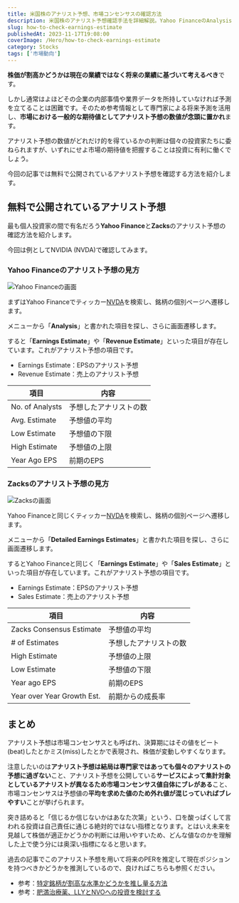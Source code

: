 ```yaml
---
title: 米国株のアナリスト予想、市場コンセンサスの確認方法
description: 米国株のアナリスト予想確認手法を詳細解説。Yahoo FinanceのAnalysisページとZacksのDetailed Earnings Estimatesの見方、EPS・売上予想の読み取り、市場コンセンサスの限界と投資判断への活用方法。
slug: how-to-check-earnings-estimate
publishedAt: 2023-11-17T19:08:00
coverImage: /Hero/how-to-check-earnings-estimate
category: Stocks
tags: ['市場動向']
---
```


**株価が割高かどうかは現在の業績ではなく将来の業績に基づいて考えるべき**です。

しかし通常はよほどその企業の内部事情や業界データを所持していなければ予測を立てることは困難です。そのため参考情報として専門家による将来予測を活用し、**市場における一般的な期待値としてアナリスト予想の数値が念頭に置かれ**ます。

アナリスト予想の数値がどれだけ的を得ているかの判断は個々の投資家たちに委ねられますが、いずれにせよ市場の期待値を把握することは投資に有利に働くでしょう。

今回の記事では無料で公開されているアナリスト予想を確認する方法を紹介します。

## 無料で公開されているアナリスト予想

最も個人投資家の間で有名だろう**Yahoo Finance**と**Zacks**のアナリスト予想の確認方法を紹介します。

今回は例としてNVIDIA (NVDA)で確認してみます。

### Yahoo Financeのアナリスト予想の見方

![Yahoo Financeの画面](/Stocks/how-to-check-estimate-yahoofinance)

まずはYahoo Financeでティッカー[NVDA](https://finance.yahoo.com/quote/NVDA/analysis?p=NVDA)を検索し、銘柄の個別ページへ遷移します。

メニューから「**Analysis**」と書かれた項目を探し、さらに画面遷移します。

すると「**Earnings Estimate**」や「**Revenue Estimate**」といった項目が存在しています。これがアナリスト予想の項目です。

- Earnings Estimate：EPSのアナリスト予想
- Revenue Estimate：売上のアナリスト予想

| 項目            | 内容                   |
| --------------- | ---------------------- |
| No. of Analysts | 予想したアナリストの数 |
| Avg. Estimate   | 予想値の平均           |
| Low Estimate    | 予想値の下限           |
| High Estimate   | 予想値の上限           |
| Year Ago EPS    | 前期のEPS              |

### Zacksのアナリスト予想の見方

![Zacksの画面](/Stocks/how-to-check-estimate-zacks)

Yahoo Financeと同じくティッカー[NVDA](https://www.zacks.com/stock/quote/NVDA/detailed-earning-estimates?icid=quote-detailed_estimates-quote_nav_tracking-zcom-left_subnav_quote_navbar-detailed_earning_estimates)を検索し、銘柄の個別ページへ遷移します。

メニューから「**Detailed Earnings Estimates**」と書かれた項目を探し、さらに画面遷移します。

するとYahoo Financeと同じく「**Earnings Estimate**」や「**Sales Estimate**」といった項目が存在しています。これがアナリスト予想の項目です。

- Earnings Estimate：EPSのアナリスト予想
- Sales Estimate：売上のアナリスト予想

| 項目                       | 内容                   |
| -------------------------- | ---------------------- |
| Zacks Consensus Estimate   | 予想値の平均           |
| # of Estimates             | 予想したアナリストの数 |
| High Estimate              | 予想値の上限           |
| Low Estimate               | 予想値の下限           |
| Year ago EPS               | 前期のEPS              |
| Year over Year Growth Est. | 前期からの成長率       |

## まとめ

アナリスト予想は市場コンセンサスとも呼ばれ、決算期にはその値をビート(beat)したとかミス(miss)したとかで表現され、株価が変動しやすくなります。

注意したいのは**アナリスト予想は結局は専門家ではあっても個々のアナリストの予想に過ぎない**こと、アナリスト予想を公開している**サービスによって集計対象としているアナリストが異なるため市場コンセンサス値自体にブレがある**こと、市場コンセンサスは予想値の**平均を求めた値のため外れ値が混じっていればブレやすい**ことが挙げられます。

突き詰めると「信じるか信じないかはあなた次第」という、口を酸っぱくして言われる投資は自己責任に通じる絶対的ではない指標となります。とはいえ未来を見越して株価が適正かどうかの判断には用いやすいため、どんな値なのかを理解した上で使う分には奥深い指標になると思います。

過去の記事でこのアナリスト予想を用いて将来のPERを推定して現在ポジションを持つべきかどうかを推測しているので、良ければこちらも参照ください。

- 参考：[特定銘柄が割高な水準かどうかを推し量る方法](./is-the-stock-price-overvalued)
- 参考：[肥満治療薬、LLYとNVOへの投資を検討する](./consider-investing-in-lly-and-nvo)
